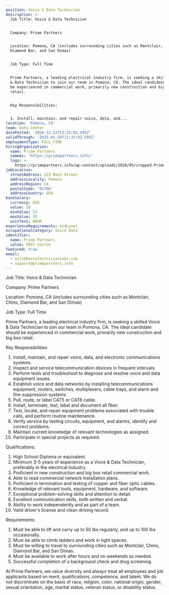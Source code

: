 ```yaml
---
position: Voice & Data Technician
description: >-
  Job Title: Voice & Data Technician


  Company: Prime Partners


  Location: Pomona, CA (includes surrounding cities such as Montclair, Chino,
  Diamond Bar, and San Dimas)


  Job Type: Full Time 


  Prime Partners, a leading electrical industry firm, is seeking a skilled Voice
  & Data Technician to join our team in Pomona, CA. The ideal candidate should
  be experienced in commercial work, primarily new construction and big box
  retail. 


  Key Responsibilities:


  1. Install, maintain, and repair voice, data, and...
location: 'Pomona, CA'
team: Data Center
datePosted: '2024-12-22T13:33:02.595Z'
validThrough: '2025-01-28T13:33:02.595Z'
employmentType: FULL_TIME
hiringOrganization:
  name: Prime Partners
  sameAs: 'https://primepartners.info/'
  logo: >-
    https://primepartners.info/wp-content/uploads/2020/05/cropped-Prime-Partners-Logo-NO-BG-1-1.png
jobLocation:
  streetAddress: 123 Main Street
  addressLocality: Pomona
  addressRegion: CA
  postalCode: '91766'
  addressCountry: USA
baseSalary:
  currency: USD
  value: 29
  minValue: 23
  maxValue: 35
  unitText: HOUR
experienceRequirements: midLevel
occupationalCategory: Voice Data
identifier:
  name: Prime Partners
  value: VOIC-1octzk
featured: true
email:
  - will@bestelectricianjobs.com
  - support@primepartners.info
---
```




Job Title: Voice & Data Technician

Company: Prime Partners

Location: Pomona, CA (includes surrounding cities such as Montclair, Chino, Diamond Bar, and San Dimas)

Job Type: Full Time 

Prime Partners, a leading electrical industry firm, is seeking a skilled Voice & Data Technician to join our team in Pomona, CA. The ideal candidate should be experienced in commercial work, primarily new construction and big box retail. 

Key Responsibilities:

1. Install, maintain, and repair voice, data, and electronic communications systems.
2. Inspect and service telecommunication devices in frequent intervals.
3. Perform tests and troubleshoot to diagnose and resolve voice and data equipment issues.
4. Establish voice and data networks by installing telecommunications equipment, routers, switches, multiplexers, cable trays, and alarm and fire-suppression systems.
5. Pull, route, or label CAT5 or CAT6 cable.
6. Install, terminate, test, label and document all fiber.
7. Test, locate, and repair equipment problems associated with trouble calls, and perform routine maintenance.
8. Verify service by testing circuits, equipment, and alarms; identify and correct problems.
9. Maintain current knowledge of relevant technologies as assigned.
10. Participate in special projects as required.

Qualifications:

1. High School Diploma or equivalent.
2. Minimum 3-5 years of experience as a Voice & Data Technician, preferably in the electrical industry.
3. Proficient in new construction and big box retail commercial work.
4. Able to read commercial network installation plans.
5. Proficient in termination and testing of copper and fiber optic cables.
6. Knowledge of relevant tools, equipment, hardware, and software.
7. Exceptional problem-solving skills and attention to detail.
8. Excellent communication skills, both written and verbal.
9. Ability to work independently and as part of a team.
10. Valid driver's license and clean driving record.

Requirements:

1. Must be able to lift and carry up to 50 lbs regularly, and up to 100 lbs occasionally.
2. Must be able to climb ladders and work in tight spaces.
3. Must be willing to travel to surrounding cities such as Montclair, Chino, Diamond Bar, and San Dimas.
4. Must be available to work after hours and on weekends as needed.
5. Successful completion of a background check and drug screening.

At Prime Partners, we value diversity and always treat all employees and job applicants based on merit, qualifications, competence, and talent. We do not discriminate on the basis of race, religion, color, national origin, gender, sexual orientation, age, marital status, veteran status, or disability status.
